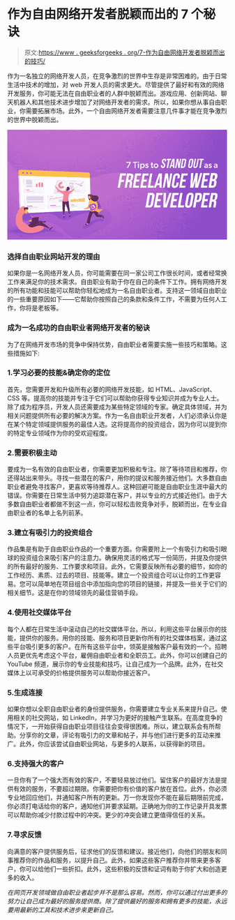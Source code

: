 # 作为自由网络开发者脱颖而出的 7 个秘诀

> 原文:[https://www . geeksforgeeks . org/7-作为自由网络开发者脱颖而出的技巧/](https://www.geeksforgeeks.org/7-tips-to-stand-out-as-a-freelance-web-developer/)

作为一名独立的网络开发人员，在竞争激烈的世界中生存是非常困难的。由于日常生活中技术的增加，对 web 开发人员的需求更大。尽管提供了最好和有效的网络开发服务，你可能无法在自由职业者的人群中脱颖而出。游戏应用、创新网站、聊天机器人和其他技术进步增加了对网络开发者的需求。所以，如果你想从事自由职业，你需要拓展市场。此外，一个自由网络开发者需要注意几件事才能在竞争激烈的世界中脱颖而出。

![7-Tips-to-Stand-Out-as-a-Freelance-Web-Developer](img/68a034eb1c36717ccc26c8304533df5e.png)

### 选择自由职业网站开发的理由

如果你是一名网络开发人员，你可能需要在同一家公司工作很长时间，或者经常换工作来满足你的技术需求。自由职业有助于你在自己的条件下工作。拥有网络开发的所有功能和技能可以帮助你轻松地成为一名自由职业者。支持这一领域自由职业的一些重要原因如下——它帮助你按照自己的条款和条件工作，不需要为任何人工作，你将是老板等。

### 成为一名成功的自由职业者网络开发者的秘诀

为了在网络开发市场的竞争中保持优势，自由职业者需要实施一些技巧和策略。这些措施如下:

### 1.学习必要的技能&确定你的定位

首先，您需要开发和升级所有必要的网络开发技能，如 HTML、JavaScript、CSS 等。提高你的技能并专注于它们可以帮助你获得专业知识并成为专业人士。除了成为程序员，开发人员还需要成为某些特定领域的专家。确定具体领域，并为相关问题提供所有必要的解决方案。作为一名自由职业开发者，人们必须承认你是在某个特定领域提供服务的最佳人选。这将提高你的投资组合，因为你可以提到你的特定专业领域作为你的受欢迎程度。

### 2.需要积极主动

要成为一名有效的自由职业者，你需要更加积极和专注。除了等待项目和推荐，你还得站出来带头。寻找一些潜在的客户，用你的提议和服务接近他们。大多数自由职业者避免寻找客户，更喜欢等待推荐人。这种回避可能是自由职业生涯中最大的错误。你需要在日常生活中努力追踪潜在客户，并以专业的方式接近他们。由于大多数自由职业者都做不到这一点，你可以轻松击败竞争对手，脱颖而出，在专业自由职业者的名单上名列前茅。

### 3.建立有吸引力的投资组合

作品集是有助于自由职业作品的一个重要方面。你需要附上一个有吸引力和吸引眼球的投资组合来吸引客户的注意力。确保用灵活的格式写一份简历，并提及你提供的所有最好的服务、工作要求和项目。此外，它需要反映所有必要的细节，如你的工作经历、素质、过去的项目、技能等。建立一个投资组合可以让你的工作更容易。您可以简单地在项目组合中添加指向您的项目的链接，并提及一些关于它们的相关细节。这是在你的领域领先的最佳营销手段。

### 4.使用社交媒体平台

每个人都在日常生活中滚动自己的社交媒体平台。所以，利用这些平台展示你的技能，提供你的服务。用你的技能、服务和项目更新你所有的社交媒体档案，通过这些平台吸引更多的客户。在所有这些平台中，领英是接触客户最有效的一个。招聘人员更优先考虑这个平台，雇佣自由职业者和全职员工。此外，你可以创建自己的 YouTube 频道，展示你的专业技能和技巧，让自己成为一个品牌。此外，在社交媒体上以可承受的价格提供服务可以帮助你接近客户。

### 5.生成连接

如果你想以全职自由职业者的身份提供服务，你需要建立专业关系来提升自己。使用相关的社交网站，如 LinkedIn，并学习为更好的接触产生联系。在高度竞争的情况下，一开始获得自由职业项目往往会变得很困难。所以，建立联系会有所帮助。分享你的文章，评论有吸引力的文章和帖子，并与他们进行更多的互动来推广。此外，你应该尝试自由职业网站，与更多的人联系，以获得新的项目。

### 6.支持强大的客户

一旦你有了一个强大而有效的客户，不要轻易放过他们。留住客户的最好方法是提供有效的服务，不要超过期限。你需要把你有价值的客户放在首位。此外，你必须专业地回应他们，并通知客户所有的更新。万一你发现你不能在最后期限前完成，你必须打电话给你的客户，通知他们并要求延期。正确地为你的工作记录开具发票可以帮助你减少付款过程中的冲突。更少的冲突会建立更值得信任的关系。

### 7.寻求反馈

向满意的客户提供服务后，征求他们的反馈和建议。接近他们，向他们的朋友和同事推荐你的作品和服务，以提升自己。此外，如果这些客户推荐你并带来更多客户，你可以给他们一些折扣。此外，这些积极的反馈和证词有助于你扩大和创造更多的收入。

*在网页开发领域做自由职业者起步并不是那么容易。然而，你可以通过付出更多的努力让自己成为最好的服务提供商。除了提供最好的服务和拥有更多的技能，永远要用最新的工具和技术进步来更新自己。*